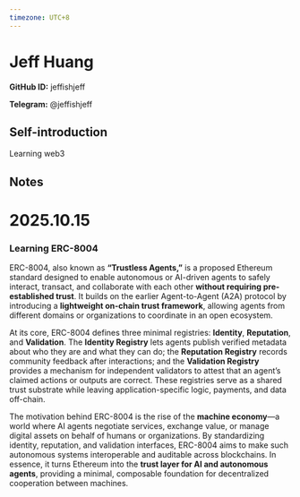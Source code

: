 ```yaml
---
timezone: UTC+8
---
```


# Jeff Huang

**GitHub ID:** jeffishjeff

**Telegram:** @jeffishjeff

## Self-introduction

Learning web3

## Notes
<!-- Content_START -->
# 2025.10.15
<!-- DAILY_CHECKIN_2025-10-15_START -->
### Learning ERC-8004

ERC-8004, also known as **“Trustless Agents,”** is a proposed Ethereum standard designed to enable autonomous or AI-driven agents to safely interact, transact, and collaborate with each other **without requiring pre-established trust**. It builds on the earlier Agent-to-Agent (A2A) protocol by introducing a **lightweight on-chain trust framework**, allowing agents from different domains or organizations to coordinate in an open ecosystem.

At its core, ERC-8004 defines three minimal registries: **Identity**, **Reputation**, and **Validation**. The **Identity Registry** lets agents publish verified metadata about who they are and what they can do; the **Reputation Registry** records community feedback after interactions; and the **Validation Registry** provides a mechanism for independent validators to attest that an agent’s claimed actions or outputs are correct. These registries serve as a shared trust substrate while leaving application-specific logic, payments, and data off-chain.

The motivation behind ERC-8004 is the rise of the **machine economy**—a world where AI agents negotiate services, exchange value, or manage digital assets on behalf of humans or organizations. By standardizing identity, reputation, and validation interfaces, ERC-8004 aims to make such autonomous systems interoperable and auditable across blockchains. In essence, it turns Ethereum into the **trust layer for AI and autonomous agents**, providing a minimal, composable foundation for decentralized cooperation between machines.
<!-- DAILY_CHECKIN_2025-10-15_END -->
<!-- Content_END -->
